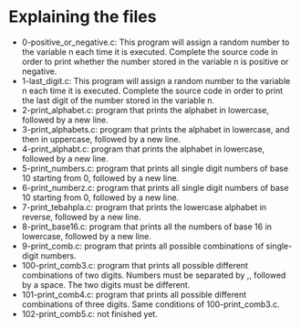 # Explaining the files
* 0-positive_or_negative.c: This program will assign a random number to the variable n each time it is executed. Complete the source code in order to print whether the number stored in the variable n is positive or negative.
* 1-last_digit.c: This program will assign a random number to the variable n each time it is executed. Complete the source code in order to print the last digit of the number stored in the variable n.
* 2-print_alphabet.c: program that prints the alphabet in lowercase, followed by a new line.
* 3-print_alphabets.c: program that prints the alphabet in lowercase, and then in uppercase, followed by a new line.
* 4-print_alphabt.c: program that prints the alphabet in lowercase, followed by a new line.
* 5-print_numbers.c:  program that prints all single digit numbers of base 10 starting from 0, followed by a new line.
* 6-print_numberz.c: program that prints all single digit numbers of base 10 starting from 0, followed by a new line.
* 7-print_tebahpla.c: program that prints the lowercase alphabet in reverse, followed by a new line.
* 8-print_base16.c: program that prints all the numbers of base 16 in lowercase, followed by a new line.
* 9-print_comb.c: program that prints all possible combinations of single-digit numbers.
* 100-print_comb3.c: program that prints all possible different combinations of two digits. Numbers must be separated by ,, followed by a space. The two digits must be different.
* 101-print_comb4.c:  program that prints all possible different combinations of three digits. Same conditions of 100-print_comb3.c.
* 102-print_comb5.c: not finished yet.
